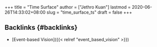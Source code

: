 +++
title = "Time Surface"
author = ["Jethro Kuan"]
lastmod = 2020-06-26T14:33:02+08:00
slug = "time_surface_ts"
draft = false
+++

## Backlinks {#backlinks}

- [Event-based Vision]({{< relref "event_based_vision" >}})
